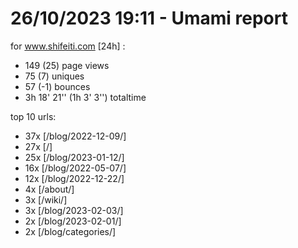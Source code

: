# 26/10/2023 19:11 - Umami report
for www.shifeiti.com [24h] :

 - 149 (25) page views
 - 75 (7) uniques
 - 57 (-1) bounces
 - 3h 18' 21'' (1h 3' 3'') totaltime


top 10 urls:
 - 37x [/blog/2022-12-09/]
 - 27x [/]
 - 25x [/blog/2023-01-12/]
 - 16x [/blog/2022-05-07/]
 - 12x [/blog/2022-12-22/]
 - 4x [/about/]
 - 3x [/wiki/]
 - 3x [/blog/2023-02-03/]
 - 2x [/blog/2023-02-01/]
 - 2x [/blog/categories/]


